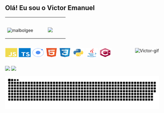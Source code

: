 ## Olá! Eu sou o Victor Emanuel
 <div>
  <table width="100%">
   <tr>
    <td width = "50%">
     <br>
     <p align = "center"><img src="https://github-readme-stats.vercel.app/api?username=Victor-droid165&show_icons=true&theme=dracula&include_all_commits=true&count_private=true" alt="malbolgee" /></p>
    </td>
    <td width = "50%">
     <br>
     <p align = "center"><img src="https://github-readme-stats.vercel.app/api/top-langs/?username=Victor-droid165&layout=compact&langs_count=16&theme=dracula" /></p>
  </td>
 </table>
</div>
<div style="display: inline_block"><br>
  <img align="center" alt="Victor-Js" height="30" width="40" src="https://raw.githubusercontent.com/devicons/devicon/master/icons/javascript/javascript-plain.svg">
  <img align="center" alt="Victor-Ts" height="30" width="40" src="https://raw.githubusercontent.com/devicons/devicon/master/icons/typescript/typescript-plain.svg">
  <img align="center" alt="Victor-Ionic" height="30" width="40" src="https://raw.githubusercontent.com/devicons/devicon/master/icons/ionic/ionic-original.svg">
  <img align="center" alt="Victor-HTML" height="30" width="40" src="https://raw.githubusercontent.com/devicons/devicon/master/icons/html5/html5-original.svg">
  <img align="center" alt="Victor-CSS" height="30" width="40" src="https://raw.githubusercontent.com/devicons/devicon/master/icons/css3/css3-original.svg">
  <img align="center" alt="Victor-Python" height="30" width="40" src="https://raw.githubusercontent.com/devicons/devicon/master/icons/python/python-original.svg">
  <img align="center" alt="Victor-Java" height="30" width="40" src="https://raw.githubusercontent.com/devicons/devicon/master/icons/java/java-original.svg">
  <img align="center" alt="Victor-Cplusplus" height="30" width="40" src="https://raw.githubusercontent.com/devicons/devicon/master/icons/cplusplus/cplusplus-original.svg">
  <img align="right" alt="Victor-gif" src="https://cdn.discordapp.com/attachments/765988395402264612/857638432929742868/200w.gif">
</div>
  
  ##
 
<div> 
  <a href="https://www.instagram.com/victor.cpp" target="_blank"><img src="https://img.shields.io/badge/-Instagram-%23E4405F?style=for-the-badge&logo=instagram&logoColor=white" target="_blank"></a>
  <a href="https://www.linkedin.com/in/victor-emanuel-barbosa-rodrigues-544114214/" target="_blank"><img src="https://img.shields.io/badge/-LinkedIn-%230077B5?style=for-the-badge&logo=linkedin&logoColor=white" target="_blank"></a> 
 
  ![Snake animation](https://github.com/Victor-droid165/Victor-droid165/blob/output/github-contribution-grid-snake.svg)
 
</div>

